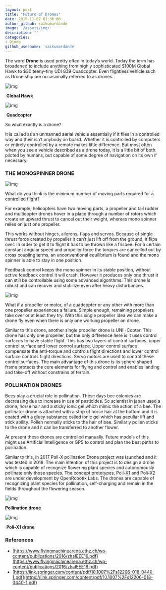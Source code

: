 ```yaml
---
layout: post
title: "Future of Drones"
date: 2019-11-02 01:36:00
author_github: saikumardande
image: '/assets/img/'
description: ''
categories:
- Diode
github_username: 'saikumardande'
---
```



The word **Drone** is used pretty often in today’s world. Today the term has broadened to include
anything from highly sophisticated $100M Global Hawk to $30 teeny-tiny UDI 839 Quadcopter. Even flightless vehicle such as Drone ship are occasionally referred to as drones.



![img](/blog/assets/img/FutureOfDrones/drones1.png)

​                                                                                **Global Hawk**

![img](/blog/assets/img/FutureOfDrones/drones2.png)

​                                                                                   **Quadcopter**

So what exactly is a drone?

It is called as an unmanned aerial vehicle essentially if it flies in a controlled way and their isn’t anybody on board. Whether it is controlled by computers or entirely controlled by a remote makes little difference. But most often when you see a vehicle described as a drone today, it is a little bit of both: piloted by humans, but capable of some degree of navigation on its own if necessary.

### **THE MONOSPINNER DRONE**

![img](/blog/assets/img/FutureOfDrones/drones3.png)

What do you think is the minimum number of moving parts required for a controlled flight?

For example, helicopters have two moving parts, a propeller and tail rudder and multicopter drones hover in a place through a number of rotors which create an upward thrust to cancel out their weight, whereas mono spinner relies on just one propeller.

This works without hinges, ailerons, flaps and servos. Because of single thrust force created by propeller it can’t just lift off from the ground, it flips over. In order to get it to flight it has to be thrown like a frisbee. For a certain constant angular speed and propeller force the torques are cancelled out by cross coupling terms, an unconventional equilibrium is found and the mono spinner is able to stay in one position.

Feedback control keeps the mono spinner in its stable position, without active feedback control it will crash. However it produces only one thrust it can still be controllable using some advanced algorithms. This drone is robust and can recover and stabilize even after heavy disturbances.  

![img](/blog/assets/img/FutureOfDrones/drones4.png)

What if a propeller or motor, of a quadcopter or any other with more than one propeller experiences a failure. Simple enough,  remaining propellers take over or at least they try. With  this single propeller idea we can make a drone fly  even when there is only one working
propeller on drone.   

Similar to this drone, another single propeller drone is UNI -Copter. This drone has only one propeller, but the only difference here is it uses control surfaces to have stable flight. This has two layers of control surfaces, upper control surface and lower control surface. Upper control surface compensate the anti-torque and controls flight directions and lower control surface controls flight
directions. Servo motors are used to control these control surfaces. The main advantage of this drone is its sphere shaped frame protects the core elements for flying and control and enables landing and take-off without constrains of terrain.

### **POLLINATION DRONES**

Bees play a crucial role in pollination. These days bee colonies are decreasing due to increase in use of pesticides. So scientist in japan used a drone, horse hair and a sticky ionic gel which mimic the action of a bee. The pollinator drone is attached with a strip of horse hair at the bottom and it is coated with a gluey substance called ionic gel which has peculiar lift and stick ability. Pollen normally sticks to the hair of bee. Similarly pollen sticks to the drone and it can be transferred to another  flower.

At present these drones are controlled manually. Future models of this might use Artificial Intelligence or GPS to control and plan the best paths to pollination.

Similar to this, in 2017 Poli-X pollination Drone project was launched and it was tested in 2018. The main intention of this project is to design a drone which is capable of recognize flowering plant species and autonomously pollinate only those species. The concept prototypes, Poli-X1 and Poli-X2 are under development by OpenRobotix Labs. The drones are capable of recognizing plant species for pollination, self-charging  and remain in the fields throughout the flowering season.

![img](/blog/assets/img/FutureOfDrones/drones5.png)

​**Pollination drone**

![img](/blog/assets/img/FutureOfDrones/pollination.png)

​                                                                                   **Poli-X1 drone**

### **References**

*   [https://www.flyingmachinearena.ethz.ch/wp-content/publications/2016/zhaIEEE16.pdf](https://www.flyingmachinearena.ethz.ch/wp-content/publications/2016/zhaIEEE16.pdf)
*   [https://link.springer.com/content/pdf/10.1007%2Fs12206-018-0440-1.pdf](https://link.springer.com/content/pdf/10.1007%2Fs12206-018-0440-1.pdf)
